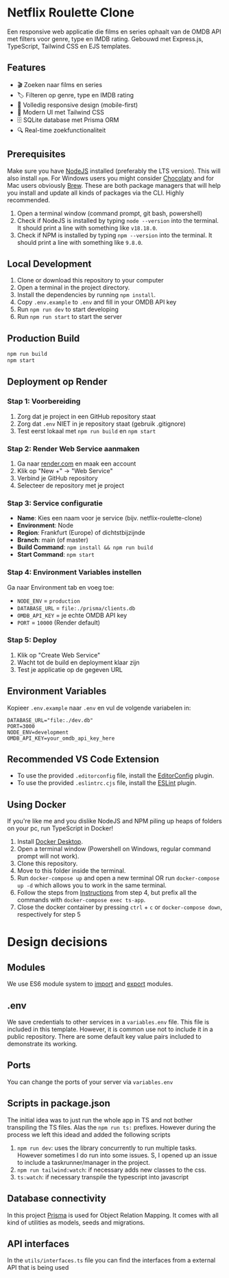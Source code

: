 # Netflix Roulette Clone

Een responsive web applicatie die films en series ophaalt van de OMDB API met filters voor genre, type en IMDB rating. Gebouwd met Express.js, TypeScript, Tailwind CSS en EJS templates.

## Features

- 🎬 Zoeken naar films en series
- 🏷️ Filteren op genre, type en IMDB rating
- 📱 Volledig responsive design (mobile-first)
- 🎨 Modern UI met Tailwind CSS
- 🗄️ SQLite database met Prisma ORM
- 🔍 Real-time zoekfunctionaliteit

## Prerequisites

Make sure you have [NodeJS](https://nodejs.org/en/download/) installed (preferably the LTS version). This will also install `npm`. For Windows users you might consider [Chocolaty](https://chocolatey.org) and for Mac users obviously [Brew](https://brew.sh). These are both package managers that will help you install and update all kinds of packages via the CLI. Highly recommended. 

1. Open a terminal window (command prompt, git bash, powershell)
2. Check if NodeJS is installed by typing `node --version` into the terminal. It should print a line with something like `v18.18.0`.
3. Check if NPM is installed by typing  `npm --version` into the terminal. It should print a line with something like `9.8.0`.

## Local Development

1. Clone or download this repository to your computer
2. Open a terminal in the project directory.
3. Install the dependencies by running `npm install`.
4. Copy `.env.example` to `.env` and fill in your OMDB API key
5. Run `npm run dev` to start developing
6. Run `npm run start` to start the server

## Production Build

```bash
npm run build
npm start
```

## Deployment op Render

### Stap 1: Voorbereiding
1. Zorg dat je project in een GitHub repository staat
2. Zorg dat `.env` NIET in je repository staat (gebruik .gitignore)
3. Test eerst lokaal met `npm run build` en `npm start`

### Stap 2: Render Web Service aanmaken
1. Ga naar [render.com](https://render.com) en maak een account
2. Klik op "New +" → "Web Service"
3. Verbind je GitHub repository
4. Selecteer de repository met je project

### Stap 3: Service configuratie
- **Name**: Kies een naam voor je service (bijv. netflix-roulette-clone)
- **Environment**: Node
- **Region**: Frankfurt (Europe) of dichtstbijzijnde
- **Branch**: main (of master)
- **Build Command**: `npm install && npm run build`
- **Start Command**: `npm start`

### Stap 4: Environment Variables instellen
Ga naar Environment tab en voeg toe:
- `NODE_ENV` = `production`
- `DATABASE_URL` = `file:./prisma/clients.db`
- `OMDB_API_KEY` = je echte OMDB API key
- `PORT` = `10000` (Render default)

### Stap 5: Deploy
1. Klik op "Create Web Service"
2. Wacht tot de build en deployment klaar zijn
3. Test je applicatie op de gegeven URL

## Environment Variables

Kopieer `.env.example` naar `.env` en vul de volgende variabelen in:

```env
DATABASE_URL="file:./dev.db"
PORT=3000
NODE_ENV=development
OMDB_API_KEY=your_omdb_api_key_here
```

## Recommended VS Code Extension
 - To use the provided `.editorconfig` file, install the [EditorConfig](https://editorconfig.org/#download) plugin.
 - To use the provided `.eslintrc.cjs` file, install the [ESLint](https://eslint.org/docs/user-guide/integrations) plugin.

## Using Docker

If you're like me and you dislike NodeJS and NPM piling up heaps of folders on your pc, run TypeScript in Docker!

1. Install [Docker Desktop](https://www.docker.com/products/docker-desktop).
2. Open a terminal window (Powershell on Windows, regular command prompt will not work).
3. Clone this repository.
4. Move to this folder inside the terminal.
5. Run `docker-compose up` and open a new terminal OR run `docker-compose up -d` which allows you to work in the same terminal.
6. Follow the steps from [Instructions](#instructions) from step 4, but prefix all the commands with `docker-compose exec ts-app`.
7. Close the docker container by pressing `ctrl` + `c` or `docker-compose down`, respectively for step 5

# Design decisions

## Modules

We use ES6 module system to [import](https://developer.mozilla.org/en-US/docs/Web/JavaScript/Reference/Statements/import?retiredLocale=nl) and [export](https://developer.mozilla.org/en-US/docs/Web/JavaScript/Reference/Statements/export) modules.

## .env

We save credentials to other services in a `variables.env` file. This file is included in this template. However, it is common use not to include it in a public repository. There are some default key value pairs included to demonstrate its working.

## Ports

You can change the ports of your server via `variables.env`

## Scripts in package.json
The initial idea was to just run the whole app in TS and not bother transpiling the TS files. Alas the `npm run ts:` prefixes. However during the process we left this idead and added the following scripts
1. `npm run dev`: uses the library concurrently to run multiple tasks. However sometimes I do run into some issues. S, I opened up an issue to include a taskrunner/manager in the project.
2. `npm run tailwind:watch`: if necessary adds new classes to the css.
3. `ts:watch`: if necessary transpile the typescript into javascript

## Database connectivity
In this project [Prisma](https://www.prisma.io/docs/orm/overview/introduction/what-is-prisma) is used for Object Relation Mapping. It comes with all kind of utilities as models, seeds and migrations.

## API interfaces
In the `utils/interfaces.ts` file you can find the interfaces from a external API that is being used